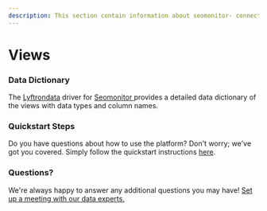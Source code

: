 ```yaml
---
description: This section contain information about seomonitor- connector views information
---
```


# Views

### Data Dictionary

The [Lyftrondata](https://www.lyftrondata.com/) driver for [Seomonitor ](../../seomonitor-/data-model/None/)provides a detailed data dictionary of the views with data types and column names.

### Quickstart Steps

Do you have questions about how to use the platform? Don't worry; we've got you covered. Simply follow the quickstart instructions [here](../).

### Questions? <a href="#questions" id="questions"></a>

We're always happy to answer any additional questions you may have! [Set up a meeting with our data experts.](https://www.lyftrondata.com/book-a-meeting/)

